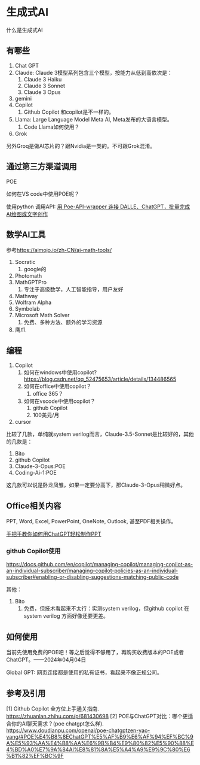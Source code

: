 # 生成式AI

什么是生成式AI

## 有哪些

1. Chat GPT
2. Claude: Claude 3模型系列包含三个模型，按能力从低到高依次是：
   1. Claude 3 Haiku
   2. Claude 3 Sonnet
   3. Claude 3 Opus
3. gemini
4. Copilot
   1. Github Copilot 和copilot是不一样的。
5. Llama: Large Language Model Meta AI, Meta发布的大语言模型。
   1. Code Llama如何使用？
6. Grok

另外Groq是做AI芯片的？跟Nvidia是一类的。不可跟Grok混淆。

## 通过第三方渠道调用

POE

如何在VS code中使用POE呢？

使用python 调用API: [用 Poe-API-wrapper 连接 DALLE、ChatGPT，批量完成AI绘图或文字创作](https://zhuanlan.zhihu.com/p/677595969)

## 数学AI工具

参考<https://aimojo.io/zh-CN/ai-math-tools/>

1. Socratic
   1. google的
2. Photomath
3. MathGPTPro
   1. 专注于高级数学，人工智能指导，用户友好
4. Mathway
5. Wolfram Alpha
6. Symbolab
7. Microsoft Math Solver
   1. 免费、多种方法、额外的学习资源
8. 鹰爪

## 编程

1. Copilot
   1. 如何在windows中使用copilot?<https://blog.csdn.net/qq_52475653/article/details/134486565>
   2. 如何在office中使用copilot？
      1. office 365？
   3. 如何在vscode中使用copilot？
      1. github Copilot
      2. 100美元/月
2. cursor

比较了几款，单纯就system verilog而言，Claude-3.5-Sonnet是比较好的，其他的几款是：

1. Bito
2. github Copilot
3. Claude-3-Opus:POE
4. Coding-Ai-1:POE

这几款可以说是卧龙凤雏，如果一定要分高下，那Claude-3-Opus稍微好点。

## Office相关内容

PPT, Word, Excel, PowerPoint, OneNote, Outlook, 甚至PDF相关操作。

[手把手教你如何用ChatGPT轻松制作PPT](https://zhuanlan.zhihu.com/p/618917419)

### github Copilot使用

<https://docs.github.com/en/copilot/managing-copilot/managing-copilot-as-an-individual-subscriber/managing-copilot-policies-as-an-individual-subscriber#enabling-or-disabling-suggestions-matching-public-code>

其他：

1. Bito
   1. 免费，但技术看起来不太行：实测system verilog，但github copilot 在 system verilog 方面好像还要更差。

## 如何使用

当前先使用免费的POE吧！等之后觉得不够用了，再购买收费版本的POE或者ChatGPT。——2024年04月04日

Global GPT: 网页连接都是使用的私有证书，看起来不像正规公司。

## 参考及引用

[1] Github Copilot 全方位上手通关指南. <https://zhuanlan.zhihu.com/p/681430698>
[2] POE与ChatGPT对比：哪个更适合你的AI聊天需求？(poe chatgpt怎么样). <https://www.doudianpu.com/openai/poe-chatgptzen-yao-yang/#POE%E4%B8%8EChatGPT%E5%AF%B9%E6%AF%94%EF%BC%9A%E5%93%AA%E4%B8%AA%E6%9B%B4%E9%80%82%E5%90%88%E4%BD%A0%E7%9A%84AI%E8%81%8A%E5%A4%A9%E9%9C%80%E6%B1%82%EF%BC%9F>
